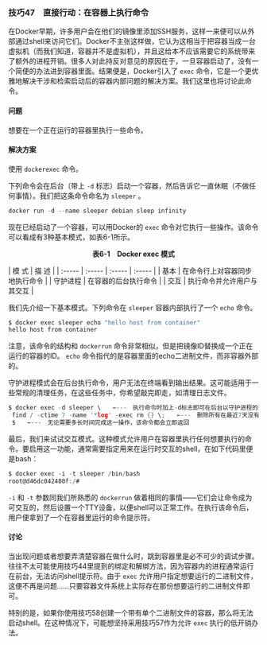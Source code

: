 ### 技巧47　直接行动：在容器上执行命令

在Docker早期，许多用户会在他们的镜像里添加SSH服务，这样一来便可以从外部通过shell来访问它们。Docker不主张这样做，它认为这相当于把容器当成一台虚拟机（而我们知道，容器并不是虚拟机），并且这给本不应该需要它的系统带来了额外的进程开销。很多人对此持反对意见的原因在于，一旦容器启动了，没有一个简便的办法进到容器里面。结果便是，Docker引入了 `exec` 命令，它是一个更优雅地解决干涉和检索启动后的容器内部问题的解决方案。我们这里也将讨论此命令。

#### 问题

想要在一个正在运行的容器里执行一些命令。

#### 解决方案

使用 `dockerexec` 命令。

下列命令会在后台（带上 `-d` 标志）启动一个容器，然后告诉它一直休眠（不做任何事情）。我们把这条命令命名为 `sleeper` 。

```c
docker run -d --name sleeper debian sleep infinity
```

现在已经启动了一个容器，可以用Docker的 `exec` 命令对它执行一些操作。该命令可以看成有3种基本模式，如表6-1所示。

<center class="my_markdown"><b class="my_markdown">表6-1　Docker exec 模式</b></center>

| 模 式 | 描 述 |
| :-----  | :-----  | :-----  | :-----  |
| 基本 | 在命令行上对容器同步地执行命令 |
| 守护进程 | 在容器的后台执行命令 |
| 交互 | 执行命令并允许用户与其交互 |

我们先介绍一下基本模式。下列命令在 `sleeper` 容器内部执行了一个 `echo` 命令。

```c
$ docker exec sleeper echo "hello host from container"
hello host from container
```

注意，该命令的结构和 `dockerrun` 命令非常相似，但是把镜像ID替换成一个正在运行的容器的ID。 `echo` 命令指代的是容器里面的echo二进制文件，而非容器外部的。

守护进程模式会在后台执行命令，用户无法在终端看到输出结果。这可能适用于一些常规的清理任务，在这些任务中，你希望敲完即走，如清理日志文件。

```c
$ docker exec -d sleeper \　　⇽---　执行命令时加上-d标志即可在后台以守护进程的形式运行，类似dcoker run
 find / -ctime 7 -name '*log' -exec rm {} \;　　⇽---　删除所有在最近7天没有做过更改并且以log结尾的文件
 $　　⇽---　无论需要多长时间完成这一操作，该命令都会立即返回
```

最后，我们来试试交互模式。这种模式允许用户在容器里执行任何想要执行的命令。要启用这一功能，通常需要指定用来在运行时交互的shell，在如下代码里便是bash：

```c
$ docker exec -i -t sleeper /bin/bash
root@d46dc042480f:/#
```

`-i` 和 `-t` 参数同我们所熟悉的 `dockerrun` 做着相同的事情——它们会让命令成为可交互的，然后设置一个TTY设备，以便shell可以正常工作。在执行该命令后，用户便拿到了一个在容器里运行的命令提示符。

#### 讨论

当出现问题或者想要弄清楚容器在做什么时，跳到容器里是必不可少的调试步骤。往往不太可能使用技巧44里提到的绑定和解绑方法，因为容器内的进程通常运行在前台，无法访问shell提示符。由于 `exec` 允许用户指定想要运行的二进制文件，这便不再是问题……只要容器文件系统上实际存在那份想要运行的二进制文件即可。

特别的是，如果你使用技巧58创建一个带有单个二进制文件的容器，那么将无法启动shell。在这种情况下，可能想坚持采用技巧57作为允许 `exec` 执行的低开销办法。

